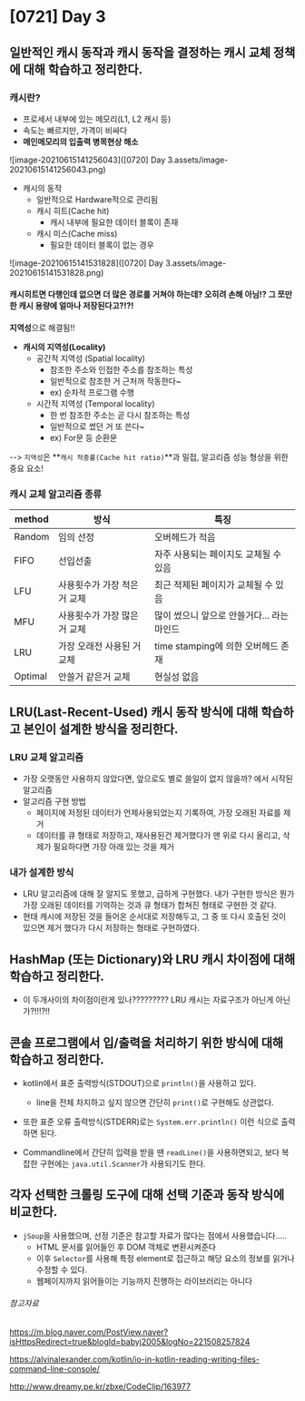 # [0721] Day 3



## 일반적인 캐시 동작과 캐시 동작을 결정하는 캐시 교체 정책에 대해 학습하고 정리한다.

### 캐시란?

- 프로세서 내부에 있는 메모리(L1, L2 캐시 등)
- 속도는 빠르지만, 가격이 비싸다
- **메인메모리의 입출력 병목현상 해소**

![image-20210615141256043]([0720] Day 3.assets/image-20210615141256043.png)



- 캐시의 동작
  - 일반적으로 Hardware적으로 관리됨
  - 캐시 히트(Cache hit)
    - 캐시 내부에 필요한 데이터 블록이 존재
  - 캐시 미스(Cache miss)
    - 필요한 데이터 블록이 없는 경우



![image-20210615141531828]([0720] Day 3.assets/image-20210615141531828.png)



#### 캐시히트면 다행인데 없으면 더 많은 경로를 거쳐야 하는데? 오히려 손해 아님!? 그 쪼만한 캐시 용량에 얼마나 저장된다고?!?!

**지역성**으로 해결됨!!

- **캐시의 지역성(Locality)**
  - 공간적 지역성 (Spatial locality)
    - 참조한 주소와 인접한 주소를 참조하는 특성
    - 일반적으로 참조한 거 근처꺼 작동한다~
    - ex) 순차적 프로그램 수행
  - 시간적 지역성 (Temporal locality)
    - 한 번 참조한 주소는 곧 다시 참조하는 특성
    - 일반적으로 썼던 거 또 쓴다~
    - ex) For문 등 순환문

--> `지역성`은 **`캐시 적중률(Cache hit ratio)`**과 밀접, 알고리즘 성능 형상을 위한 중요 요소!



### 캐시 교체 알고리즘 종류

| method  | 방식                        | 특징                                       |
| ------- | --------------------------- | ------------------------------------------ |
| Random  | 임의 선정                   | 오버헤드가 적음                            |
| FIFO    | 선입선출                    | 자주 사용되는 페이지도 교체될 수 있음      |
| LFU     | 사용횟수가 가장 적은거 교체 | 최근 적제된 페이지가 교체될 수 있음        |
| MFU     | 사용횟수가 가장 많은거 교체 | 많이 썼으니 앞으로 안쓸거다... 라는 마인드 |
| LRU     | 가장 오래전 사용된 거 교체  | time stamping에 의한 오버헤드 존재         |
| Optimal | 안쓸거 같은거 교체          | 현실성 없음                                |





## LRU(Last-Recent-Used) 캐시 동작 방식에 대해 학습하고 본인이 설계한 방식을 정리한다.

### LRU 교체 알고리즘

- 가장 오랫동안 사용하지 않았다면, 앞으로도 별로 쓸일이 없지 않을까? 에서 시작된 알고리즘
- 알고리즘 구현 방법
  - 페이지에 저정된 데이터가 언제사용되었는지 기록하여, 가장 오래된 자료를 제거
  - 데이터를 큐 형태로 저장하고, 재사용된건 제거했다가 맨 위로 다시 올리고, 삭제가 필요하다면 가장 아래 있는 것을 제거



### 내가 설계한 방식

- LRU 알고리즘에 대해 잘 알지도 못했고, 급하게 구현했다. 내가 구현한 방식은 뭔가 가장 오래된 데이터를 기억하는 것과 큐 형태가 합쳐진 형태로 구현한 것 같다.
- 현태 캐시에 저장된 것을 들어온 순서대로 저장해두고, 그 중 또 다시 호출된 것이 있으면 제거 했다가 다시 저장하는 형태로 구현하였다.





## HashMap (또는 Dictionary)와 LRU 캐시 차이점에 대해 학습하고 정리한다.

- 이 두개사이의 차이점이란게 있나????????? LRU 캐시는 자료구조가 아닌게 아닌가?!!!?!!







## 콘솔 프로그램에서 입/출력을 처리하기 위한 방식에 대해 학습하고 정리한다.

- kotlin에서 표준 출력방식(STDOUT)으로 `println()`을 사용하고 있다.
  - line을 전체 차지하고 싶지 않으면 간단히 `print()`로 구현해도 상관없다.
- 또한 표준 오류 출력방식(STDERR)로는 `System.err.println()` 이런 식으로 출력하면 된다.

- Commandline에서 간단히 입력을 받을 땐 `readLine()`을 사용하면되고, 보다 복잡한 구현에는 `java.util.Scanner`가 사용되기도 한다.







## 각자 선택한 크롤링 도구에 대해 선택 기준과 동작 방식에 비교한다.

- `jSoup`을 사용했으며, 선정 기준은 참고할 자료가 많다는 점에서 사용했습니다.....
  - HTML 문서를 읽어들인 후 DOM 객체로 변환시켜준다
  - 이후 `Selector`를 사용해 특정 element로 접근하고 해당 요소의 정보를 읽거나 수정할 수 있다.
  - 웹페이지까지 읽어들이는 기능까지 진행하는 라이브러리는 아니다













###### 참고자료

https://m.blog.naver.com/PostView.naver?isHttpsRedirect=true&blogId=babyj2005&logNo=221508257824

https://alvinalexander.com/kotlin/io-in-kotlin-reading-writing-files-command-line-console/

http://www.dreamy.pe.kr/zbxe/CodeClip/163977